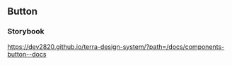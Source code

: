 ## Button

### Storybook

https://dev2820.github.io/terra-design-system/?path=/docs/components-button--docs
